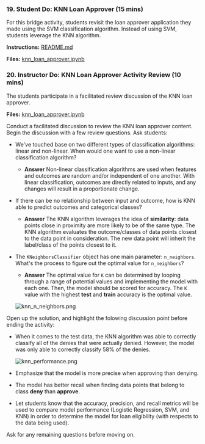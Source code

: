 ### 19. Student Do: KNN Loan Approver (15 mins)

For this bridge activity, students revisit the loan approver application they made using the SVM classification algorithm. Instead of using SVM, students leverage the KNN algorithm.

**Instructions:** [README.md](Activities/09-Stu_KNN_Loan_Approver/README.md)

**Files:** [knn_loan_approver.ipynb](Activities/09-Stu_KNN_Loan_Approver/Unsolved/knn_loan_approver.ipynb)

### 20. Instructor Do: KNN Loan Approver Activity Review (10 mins)

The students participate in a facilitated review discussion of the KNN loan approver.

**Files:** [knn_loan_approver.ipynb](Activities/09-Stu_KNN_Loan_Approver/Solved/knn_loan_approver.ipynb)

Conduct a facilitated discussion to review the KNN loan approver content. Begin the discussion with a few review questions. Ask students:

* We've touched base on two different types of classification algorithms: linear and non-linear. When would one want to use a non-linear classification algorithm?

  * **Answer** Non-linear classification algorithms are used when features and outcomes are random and/or independent of one another. With linear classification, outcomes are directly related to inputs, and any changes will result in a proportionate change.

* If there can be no relationship between input and outcome, how is KNN able to predict outcomes and categorical classes?

  * **Answer** The KNN algorithm leverages the idea of **similarity**: data points close in proximity are more likely to be of the same type. The KNN algorithm evaluates the outcome/classes of data points closest to the data point in consideration. The new data point will inherit the label/class of the points closest to it.

* The `KNeighborsClassifier` object has one main parameter: `n_neighbors`. What's the process to figure out the optimal value for `n_neighbors`?

  * **Answer** The optimal value for `K` can be determined by looping through a range of potential values and implementing the model with each one. Then, the model should be scored for accuracy. The `K` value with the highest **test** and **train** accuracy is the optimal value.

  ![knn_n_neighbors.png](Images/knn_n_neighbors.png)

Open up the solution, and highlight the folowing discussion point before ending the activity:

* When it comes to the test data, the KNN algorithm was able to correctly classify all of the denies that were actually denied.  However, the model was only able to correctly classify 58% of the denies.

  ![knn_performance.png](Images/knn_performance.png)

* Emphasize that the model is more precise when approving than denying.

* The model has better recall when finding data points that belong to class **deny** than **approve**.

* Let students know that the accuracy, precision, and recall metrics will be used to compare model performance (Logistic Regression, SVM, and KNN) in order to determine the model for loan eligibility (with respects to the data being used).

Ask for any remaining questions before moving on.
